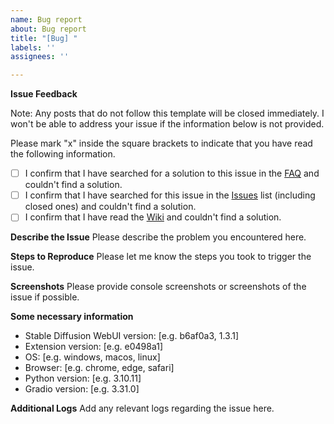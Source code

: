 ```yaml
---
name: Bug report
about: Bug report
title: "[Bug] "
labels: ''
assignees: ''

---
```


**Issue Feedback**

Note: Any posts that do not follow this template will be closed immediately. I won't be able to address your issue if the information below is not provided.

Please mark "x" inside the square brackets to indicate that you have read the following information.
- [ ] I confirm that I have searched for a solution to this issue in the [FAQ](https://physton.github.io/sd-webui-prompt-all-in-one-assets/FAQ.html) and couldn't find a solution.
- [ ] I confirm that I have searched for this issue in the [Issues](https://github.com/Physton/sd-webui-prompt-all-in-one/issues) list (including closed ones) and couldn't find a solution.
- [ ] I confirm that I have read the [Wiki](https://physton.github.io/sd-webui-prompt-all-in-one-assets/) and couldn't find a solution.

**Describe the Issue**
Please describe the problem you encountered here.

**Steps to Reproduce**
Please let me know the steps you took to trigger the issue.

**Screenshots**
Please provide console screenshots or screenshots of the issue if possible.

**Some necessary information**
 - Stable Diffusion WebUI version: [e.g. b6af0a3, 1.3.1]
 - Extension version: [e.g. e0498a1]
 - OS: [e.g. windows, macos, linux]
 - Browser: [e.g. chrome, edge, safari]
 - Python version: [e.g. 3.10.11]
 - Gradio version: [e.g. 3.31.0]

**Additional Logs**
Add any relevant logs regarding the issue here.